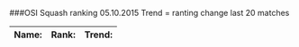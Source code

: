 ###OSI Squash ranking 05.10.2015
Trend = ranting change last 20 matches

|Name:              |Rank:   |Trend:  |
|:------------------|:-------|:-------|
